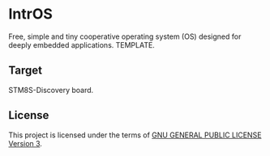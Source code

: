 IntrOS
=======

Free, simple and tiny cooperative operating system (OS) designed for deeply embedded applications.
TEMPLATE.

Target
-------

STM8S-Discovery board.

License
-------

This project is licensed under the terms of [GNU GENERAL PUBLIC LICENSE Version 3](http://www.gnu.org/philosophy/why-not-lgpl.html).
